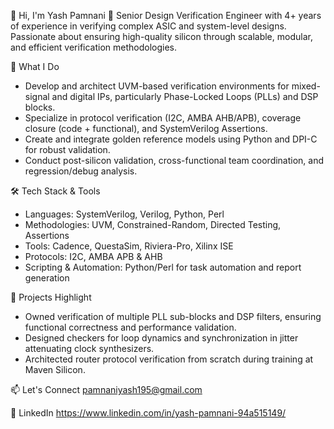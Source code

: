 👋 Hi, I'm Yash Pamnani
🎯 Senior Design Verification Engineer with 4+ years of experience in verifying complex ASIC and system-level designs. Passionate about ensuring high-quality silicon through scalable, modular, and efficient verification methodologies.

🧠 What I Do
- Develop and architect UVM-based verification environments for mixed-signal and digital IPs, particularly Phase-Locked Loops (PLLs) and DSP blocks.
- Specialize in protocol verification (I2C, AMBA AHB/APB), coverage closure (code + functional), and SystemVerilog Assertions.
- Create and integrate golden reference models using Python and DPI-C for robust validation.
- Conduct post-silicon validation, cross-functional team coordination, and regression/debug analysis.

🛠 Tech Stack & Tools
- Languages: SystemVerilog, Verilog, Python, Perl
- Methodologies: UVM, Constrained-Random, Directed Testing, Assertions
- Tools: Cadence, QuestaSim, Riviera-Pro, Xilinx ISE
- Protocols: I2C, AMBA APB & AHB
- Scripting & Automation: Python/Perl for task automation and report generation

📌 Projects Highlight
- Owned verification of multiple PLL sub-blocks and DSP filters, ensuring functional correctness and performance validation.
- Designed checkers for loop dynamics and synchronization in jitter attenuating clock synthesizers.
- Architected router protocol verification from scratch during training at Maven Silicon.

📫 Let's Connect
pamnaniyash195@gmail.com

💼 LinkedIn
https://www.linkedin.com/in/yash-pamnani-94a515149/



